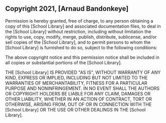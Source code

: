 ## Copyright 2021, [Arnaud Bandonkeye]


Permission is hereby granted, free of charge, to any person obtaining a copy of this [School Library] and associated documentation files, to deal in the [School Library] without restriction, including without limitation the rights to use, copy, modify, merge, publish, distribute, sublicense, and/or sell copies of the [School Library], and to permit persons to whom the [School Library] is furnished to do so, subject to the following conditions:

The above copyright notice and this permission notice shall be included in all copies or substantial portions of the [School Library].

THE [School Library] IS PROVIDED "AS IS", WITHOUT WARRANTY OF ANY KIND, EXPRESS OR IMPLIED, INCLUDING BUT NOT LIMITED TO THE WARRANTIES OF MERCHANTABILITY, FITNESS FOR A PARTICULAR PURPOSE AND NONINFRINGEMENT. IN NO EVENT SHALL THE AUTHORS OR COPYRIGHT HOLDERS BE LIABLE FOR ANY CLAIM, DAMAGES OR OTHER LIABILITY, WHETHER IN AN ACTION OF CONTRACT, TORT OR OTHERWISE, ARISING FROM, OUT OF OR IN CONNECTION WITH THE [School Library] OR THE USE OR OTHER DEALINGS IN THE [School Library].
